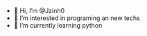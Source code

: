 - 👋 Hi, I’m @Jzinh0
- 👀 I’m interested in programing an new techs
- 🌱 I’m currently learning python
